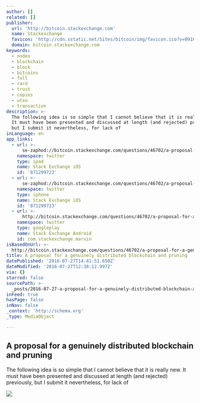 ```yaml
---
author: []
related: []
publisher:
  url: 'http://bitcoin.stackexchange.com'
  name: Stackexchange
  favicon: 'http://cdn.sstatic.net/Sites/bitcoin/img/favicon.ico?v=0910168c5c65'
  domain: bitcoin.stackexchange.com
keywords:
  - nodes
  - blockchain
  - block
  - bitcoins
  - full
  - rard
  - trust
  - copies
  - utxo
  - transaction
description: >-
  The following idea is so simple that I cannot believe that it is really new.
  It must have been presented and discussed at length (and rejected) previously,
  but I submit it nevertheless, for lack of
inLanguage: en
app_links:
  - url: >-
      se-zaphod://bitcoin.stackexchange.com/questions/46702/a-proposal-for-a-genuinely-distributed-blockchain-and-pruning
    namespace: twitter
    type: ipad
    name: Stack Exchange iOS
    id: '871299723'
  - url: >-
      se-zaphod://bitcoin.stackexchange.com/questions/46702/a-proposal-for-a-genuinely-distributed-blockchain-and-pruning
    namespace: twitter
    type: iphone
    name: Stack Exchange iOS
    id: '871299723'
  - url: >-
      http://bitcoin.stackexchange.com/questions/46702/a-proposal-for-a-genuinely-distributed-blockchain-and-pruning
    namespace: twitter
    type: googleplay
    name: Stack Exchange Android
    id: com.stackexchange.marvin
isBasedOnUrl: >-
  http://bitcoin.stackexchange.com/questions/46702/a-proposal-for-a-genuinely-distributed-blockchain-and-pruning
title: A proposal for a genuinely distributed blockchain and pruning
datePublished: '2016-07-27T14:41:51.650Z'
dateModified: '2016-07-27T12:38:12.997Z'
via: {}
starred: false
sourcePath: >-
  _posts/2016-07-27-a-proposal-for-a-genuinely-distributed-blockchain-and-prunin.md
inFeed: true
hasPage: false
inNav: false
_context: 'http://schema.org'
_type: MediaObject

---
```

<article style=""><h1>A proposal for a genuinely distributed blockchain and pruning</h1><p>The following idea is so simple that I cannot believe that it is really new. It must have been presented and discussed at length (and rejected) previously, but I submit it nevertheless, for lack of</p><img src="http://cdn.sstatic.net/Sites/bitcoin/img/apple-touch-icon.png?v=a43e5a337e6b&amp;a" /></article>